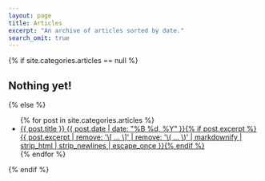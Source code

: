 ```yaml
---
layout: page
title: Articles
excerpt: "An archive of articles sorted by date."
search_omit: true
---
```


{% if site.categories.articles == null %}
  <article>
  <h2 text-align:"center">Nothing yet!</h2>
  </article>
{% else %}
  <ul class="post-list">
  {% for post in site.categories.articles %}
    <li><article><a href="{{ site.url }}{{ post.url }}">{{ post.title }} <span class="entry-date"><time datetime="{{ post.date | date_to_xmlschema }}">{{ post.date | date: "%B %d, %Y" }}</time></span>{% if post.excerpt %} <span class="excerpt">{{ post.excerpt | remove: '\[ ... \]' | remove: '\( ... \)' | markdownify | strip_html | strip_newlines | escape_once }}</span>{% endif %}</a></article></li>
  {% endfor %}
  </ul>
{% endif %}
